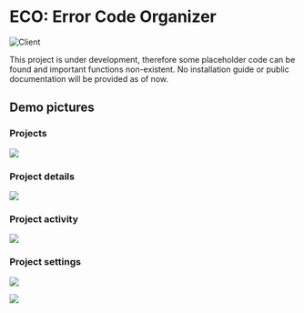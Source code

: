 # ECO: Error Code Organizer
![Client](https://github.com/EddieGustafsson/Error-Code-Organizer/workflows/Client/badge.svg)

This project is under development, therefore some placeholder code can be found and important functions non-existent.
No installation guide or public documentation will be provided as of now.

## Demo pictures
### Projects
![](https://i.imgur.com/H7kLFd4.png)

### Project details
![](https://i.imgur.com/ImvoZUR.png)

### Project activity
![](https://i.imgur.com/fwtuiwE.png)

### Project settings
![](https://i.imgur.com/jhEnwd9.png)

![](https://i.imgur.com/p2u0glq.png)
